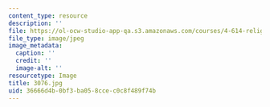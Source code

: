 ```yaml
---
content_type: resource
description: ''
file: https://ol-ocw-studio-app-qa.s3.amazonaws.com/courses/4-614-religious-architecture-and-islamic-cultures-fall-2002/36666d4b0bf3ba058ccec0c8f489f74b_3076.jpg
file_type: image/jpeg
image_metadata:
  caption: ''
  credit: ''
  image-alt: ''
resourcetype: Image
title: 3076.jpg
uid: 36666d4b-0bf3-ba05-8cce-c0c8f489f74b
---
```

